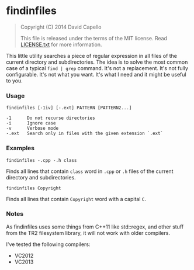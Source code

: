 # findinfiles

> Copyright (C) 2014 David Capello
>
> This file is released under the terms of the MIT license.
> Read [LICENSE.txt](LICENSE.txt) for more information.

This little utility searches a piece of regular expression in all
files of the current directory and subdirectories. The idea is to
solve the most common case of a typical `find | grep` command.  It's
not a replacement. It's not fully configurable. It's not what you
want. It's what I need and it might be useful to you.

### Usage

    findinfiles [-1iv] [-.ext] PATTERN [PATTERN2...]

    -1      Do not recurse directories
    -i      Ignore case
    -v      Verbose mode
    -.ext   Search only in files with the given extension `.ext`

### Examples

    findinfiles -.cpp -.h class

Finds all lines that contain `class` word in `.cpp` or `.h` files of
the current directory and subdirectories.

    findinfiles Copyright

Finds all lines that contain `Copyright` word with a capital `C`.
    
### Notes

As findinfiles uses some things from C++11 like std::regex, and other
stuff from the TR2 filesystem library, it will not work with older
compilers.

I've tested the following compilers:

* VC2012
* VC2013
